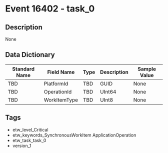 # Event 16402 - task_0

## Description
None

## Data Dictionary
|Standard Name|Field Name|Type|Description|Sample Value|
|---|---|---|---|---|
|TBD|PlatformId|TBD|GUID|None|None|
|TBD|OperationId|TBD|UInt64|None|None|
|TBD|WorkItemType|TBD|UInt8|None|None|

## Tags
* etw_level_Critical
* etw_keywords_SynchronousWorkItem ApplicationOperation
* etw_task_task_0
* version_1